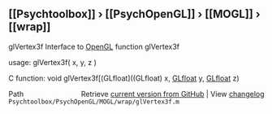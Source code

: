 ## [[Psychtoolbox]] &#8250; [[PsychOpenGL]] &#8250; [[MOGL]] &#8250; [[wrap]]

glVertex3f  Interface to [OpenGL](OpenGL) function glVertex3f  
  
usage:  glVertex3f( x, y, z )  
  
C function:  void glVertex3f[(GLfloat]((GLfloat) x, [GLfloat](GLfloat) y, [GLfloat](GLfloat) z)  




<div class="code_header" style="text-align:right;">
  <span style="float:left;">Path&nbsp;&nbsp;</span> <span class="counter">Retrieve <a href=
  "https://raw.github.com/Psychtoolbox-3/Psychtoolbox-3/beta/Psychtoolbox/PsychOpenGL/MOGL/wrap/glVertex3f.m">current version from GitHub</a> | View <a href=
  "https://github.com/Psychtoolbox-3/Psychtoolbox-3/commits/beta/Psychtoolbox/PsychOpenGL/MOGL/wrap/glVertex3f.m">changelog</a></span>
</div>
<div class="code">
  <code>Psychtoolbox/PsychOpenGL/MOGL/wrap/glVertex3f.m</code>
</div>

